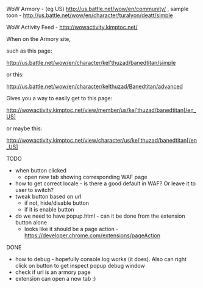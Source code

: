
WoW Armory - (eg US) http://us.battle.net/wow/en/community/  , sample toon - http://us.battle.net/wow/en/character/turalyon/deatt/simple

WoW Activity Feed - http://wowactivity.kimptoc.net/

When on the Armory site,

such as this page:

http://us.battle.net/wow/en/character/kel'thuzad/banedtitan/simple

or this:

http://us.battle.net/wow/en/character/kelthuzad/Banedtitan/advanced


Gives you a way to easily get to this page:

http://wowactivity.kimptoc.net/view/member/us/kel'thuzad/banedtitan[/en_US]

or maybe this:

http://wowactivity.kimptoc.net/view/character/us/kel'thuzad/banedtitan[/en_US]



TODO

* when button clicked
  * open new tab showing corresponding WAF page
* how to get correct locale - is there a good default in WAF? Or leave it to user to switch?
* tweak button based on url
  * if not, hide/disable button
  * if it is enable button
* do we need to have popup.html - can it be done from the extension button alone
  * looks like it should be a page action - https://developer.chrome.com/extensions/pageAction

DONE

* how to debug - hopefully console.log works (it does). Also can right click on button to get inspect popup debug window
* check if url is an armory page
* extension can open a new tab :)
